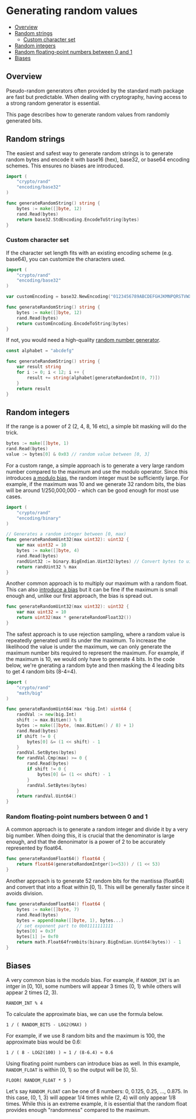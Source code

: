 # Generating random values

- [Overview](#overview)
- [Random strings](#random-strings)
  - [Custom character set](#custom-character-set)
- [Random integers](#random-integers)
- [Random floating-point numbers between 0 and 1](#random-floating-point-numbers-between-0-and-1)
- [Biases](#biases)

## Overview

Pseudo-random generators often provided by the standard math package are fast but predictable. When dealing with cryptography, having access to a strong random generator is essential.

This page describes how to generate random values from randomly generated bits.

## Random strings

The easiest and safest way to generate random strings is to generate random bytes and encode it with base16 (hex), base32, or base64 encoding schemes. This ensures no biases are introduced.

```go
import (
	"crypto/rand"
	"encoding/base32"
)

func generateRandomString() string {
	bytes := make([]byte, 12)
	rand.Read(bytes)
	return base32.StdEncoding.EncodeToString(bytes)
}
```

### Custom character set

If the character set length fits with an existing encoding scheme (e.g. base64), you can customize the characters used.

```go
import (
	"crypto/rand"
	"encoding/base32"
)

var customEncoding = base32.NewEncoding("0123456789ABCDEFGHJKMNPQRSTVWXYZ")

func generateRandomString() string {
	bytes := make([]byte, 12)
	rand.Read(bytes)
	return customEncoding.EncodeToString(bytes)
}
```

If not, you would need a high-quality [random number generator](#random-integers).

```go
const alphabet = "abcdefg"

func generateRandomString() string {
	var result string
	for i := 0; i < 12; i ++ {
		result += string(alphabet[generateRandomInt(0, 7)])
	}
	return result
}
```

## Random integers

If the range is a power of 2 (2, 4, 8, 16 etc), a simple bit masking will do the trick.

```go
bytes := make([]byte, 1)
rand.Read(bytes)
value := bytes[0] & 0x03 // random value between [0, 3]
```

For a custom range, a simple approach is to generate a very large random number compared to the maximum and use the modulo operator. Since this introduces [a modulo bias](#biases), the random integer must be sufficiently large. For example, if the maximum was 10 and we generate 32 random bits, the bias will be around 1/250,000,000 - which can be good enough for most use cases.

```go
import (
	"crypto/rand"
	"encoding/binary"
)

// Generates a random integer between [0, max)
func generateRandomUint32(max uint32): uint32 {
	var max uint32 = 10
	bytes := make([]byte, 4)
	rand.Read(bytes)
	randUint32 := binary.BigEndian.Uint32(bytes) // Convert bytes to uint32
	return randUint32 % max
}
```

Another common approach is to multiply our maximum with a random float. This can also [introduce a bias](#biases) but it can be fine if the maximum is small enough and, unlike our first approach, the bias is spread out.

```go
func generateRandomUint32(max uint32): uint32 {
	var max uint32 = 10
	return uint32(max * generateRandomFloat32())
}
```

The safest approach is to use rejection sampling, where a random value is repeatedly generated until its under the maximum. To increase the likelihood the value is under the maximum, we can only generate the maximum number bits required to represent the maximum. For example, if the maximum is 10, we would only have to generate 4 bits. In the code below, we're gnerating a random byte and then masking the 4 leading bits to get 4 random bits (8-4=4).

```go
import (
	"crypto/rand"
	"math/big"
)

func generateRandomUint64(max *big.Int) uint64 {
	randVal := new(big.Int)
	shift := max.BitLen() % 8
	bytes := make([]byte, (max.BitLen() / 8) + 1)
	rand.Read(bytes)
	if shift != 0 {
		bytes[0] &= (1 << shift) - 1
	}
	randVal.SetBytes(bytes)
	for randVal.Cmp(max) >= 0 {
		rand.Read(bytes)
		if shift != 0 {
			bytes[0] &= (1 << shift) - 1
		}
		randVal.SetBytes(bytes)
	}
	return randVal.Uint64()
}
```

### Random floating-point numbers between 0 and 1

A common approach is to generate a random integer and divide it by a very big number. When doing this, it is crucial that the denominator is large enough, and that the denonimator is a power of 2 to be accurately represented by float64.

```go
func generateRandomFloat64() float64 {
	return float64(generateRandomIntger(1<<53)) / (1 << 53)
}
```

Another approach is to generate 52 random bits for the mantissa (float64) and convert that into a float within [0, 1). This will be generally faster since it avoids division.

```go
func generateRandomFloat64() float64 {
	bytes := make([]byte, 7)
	rand.Read(bytes)
	bytes = append(make([]byte, 1), bytes...)
	// set exponent part to 0b01111111111
	bytes[0] = 0x3f
	bytes[1] |= 0xf0
	return math.Float64frombits(binary.BigEndian.Uint64(bytes)) - 1
}
```

## Biases

A very common bias is the modulo bias. For example, if `RANDOM_INT` is an intger in [0, 10), some numbers will appear 3 times (0, 1) while others will appear 2 times (2, 3).

```
RANDOM_INT % 4
```

To calculate the approximate bias, we can use the formula below.

```
1 / ( RANDOM_BITS - LOG2(MAX) )
```

For example, if we use 8 random bits and the maximum is 100, the approximate bias would be 0.6:

```
1 / ( 8 - LOG2(100) ) ≈ 1 / (8-6.4) ≈ 0.6
```

Using floating point numbers can introduce bias as well. In this example, `RANDOM_FLOAT` is within [0, 1) so the output will be [0, 5).

```
FLOOR( RANDOM_FLOAT * 5 )
```

Let's say `RANDOM_FLOAT` can be one of 8 numbers: 0, 0.125, 0.25, ..., 0.875. In this case, (0, 1, 3) will appear 1/4 times while (2, 4) will only appear 1/8 times. While this is an extreme example, it is essential that the random float provides enough "randomness" compared to the maximum.
